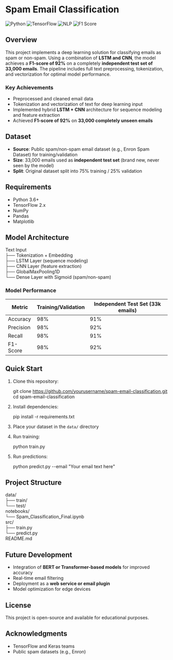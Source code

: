 # Spam Email Classification

![Python](https://img.shields.io/badge/python-3.6+-blue.svg)
![TensorFlow](https://img.shields.io/badge/TensorFlow-%23FF6F00.svg?style=flat&logo=TensorFlow&logoColor=white)
![NLP](https://img.shields.io/badge/NLP-Text_Classification-green.svg)
![F1 Score](https://img.shields.io/badge/F1-92%25-success)

## Overview
This project implements a deep learning solution for classifying emails as spam or non-spam. Using a combination of **LSTM and CNN**, the model achieves a **F1-score of 92%** on a completely **independent test set of 33,000 emails**. The pipeline includes full text preprocessing, tokenization, and vectorization for optimal model performance.

### Key Achievements
- Preprocessed and cleaned email data  
- Tokenization and vectorization of text for deep learning input  
- Implemented hybrid **LSTM + CNN** architecture for sequence modeling and feature extraction  
- Achieved **F1-score of 92%** on **33,000 completely unseen emails**  

## Dataset
- **Source**: Public spam/non-spam email dataset (e.g., Enron Spam Dataset) for training/validation  
- **Size**: 33,000 emails used as **independent test set** (brand new, never seen by the model)  
- **Split**: Original dataset split into 75% training / 25% validation  

## Requirements
- Python 3.6+  
- TensorFlow 2.x  
- NumPy  
- Pandas  
- Matplotlib  
 

## Model Architecture
Text Input  
  ├── Tokenization + Embedding  
  ├── LSTM Layer (sequence modeling)  
  ├── CNN Layer (feature extraction)  
  ├── GlobalMaxPooling1D  
  └── Dense Layer with Sigmoid (spam/non-spam)  

### Model Performance
| Metric    | Training/Validation | Independent Test Set (33k emails) |
|-----------|-------------------|---------------------------------|
| Accuracy  | 98%               | 91%                             |
| Precision | 98%               | 92%                             |
| Recall    | 98%               | 91%                             |
| F1-Score  | 98%               | 92%                             |

## Quick Start
1. Clone this repository:

    git clone https://github.com/yourusername/spam-email-classification.git  
    cd spam-email-classification

2. Install dependencies:

    pip install -r requirements.txt

3. Place your dataset in the `data/` directory  

4. Run training:

    python train.py

5. Run predictions:

    python predict.py --email "Your email text here"

## Project Structure
data/  
  ├── train/  
  └── test/  
notebooks/  
  └── Spam_Classification_Final.ipynb  
src/  
  ├── train.py  
  └── predict.py  
README.md  

## Future Development
- Integration of **BERT or Transformer-based models** for improved accuracy  
- Real-time email filtering  
- Deployment as a **web service or email plugin**  
- Model optimization for edge devices  

## License
This project is open-source and available for educational purposes.

## Acknowledgments
- TensorFlow and Keras teams  
- Public spam datasets (e.g., Enron)  

